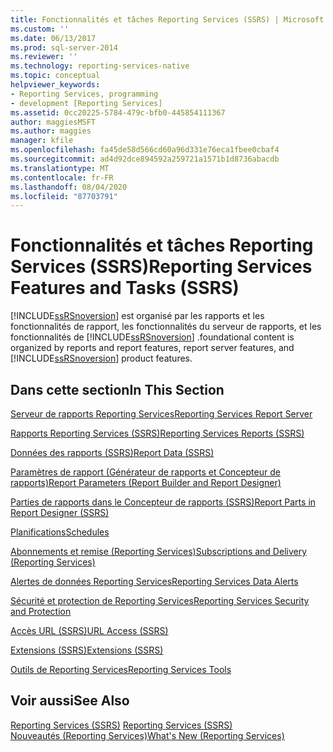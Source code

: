 ```yaml
---
title: Fonctionnalités et tâches Reporting Services (SSRS) | Microsoft Docs
ms.custom: ''
ms.date: 06/13/2017
ms.prod: sql-server-2014
ms.reviewer: ''
ms.technology: reporting-services-native
ms.topic: conceptual
helpviewer_keywords:
- Reporting Services, programming
- development [Reporting Services]
ms.assetid: 0cc20225-5784-479c-bfb0-445854111367
author: maggiesMSFT
ms.author: maggies
manager: kfile
ms.openlocfilehash: fa45de58d566cd60a96d331e76eca1fbee0cbaf4
ms.sourcegitcommit: ad4d92dce894592a259721a1571b1d8736abacdb
ms.translationtype: MT
ms.contentlocale: fr-FR
ms.lasthandoff: 08/04/2020
ms.locfileid: "87703791"
---
```

# <a name="reporting-services-features-and-tasks-ssrs"></a><span data-ttu-id="c2ce0-102">Fonctionnalités et tâches Reporting Services (SSRS)</span><span class="sxs-lookup"><span data-stu-id="c2ce0-102">Reporting Services Features and Tasks (SSRS)</span></span>
  [!INCLUDE[ssRSnoversion](../includes/ssrsnoversion-md.md)] <span data-ttu-id="c2ce0-103">est organisé par les rapports et les fonctionnalités de rapport, les fonctionnalités du serveur de rapports, et les fonctionnalités de [!INCLUDE[ssRSnoversion](../includes/ssrsnoversion-md.md)] .</span><span class="sxs-lookup"><span data-stu-id="c2ce0-103">foundational content is organized by reports and report features, report server features, and [!INCLUDE[ssRSnoversion](../includes/ssrsnoversion-md.md)] product features.</span></span>  
  
## <a name="in-this-section"></a><span data-ttu-id="c2ce0-104">Dans cette section</span><span class="sxs-lookup"><span data-stu-id="c2ce0-104">In This Section</span></span>  
 [<span data-ttu-id="c2ce0-105">Serveur de rapports Reporting Services</span><span class="sxs-lookup"><span data-stu-id="c2ce0-105">Reporting Services Report Server</span></span>](../../2014/reporting-services/reporting-services-report-server.md)  
  
 [<span data-ttu-id="c2ce0-106">Rapports Reporting Services &#40;SSRS&#41;</span><span class="sxs-lookup"><span data-stu-id="c2ce0-106">Reporting Services Reports &#40;SSRS&#41;</span></span>](reports/reporting-services-reports-ssrs.md)  
  
 [<span data-ttu-id="c2ce0-107">Données des rapports &#40;SSRS&#41;</span><span class="sxs-lookup"><span data-stu-id="c2ce0-107">Report Data &#40;SSRS&#41;</span></span>](report-data/report-data-ssrs.md)  
  
 [<span data-ttu-id="c2ce0-108">Paramètres de rapport &#40;Générateur de rapports et Concepteur de rapports&#41;</span><span class="sxs-lookup"><span data-stu-id="c2ce0-108">Report Parameters &#40;Report Builder and Report Designer&#41;</span></span>](report-design/report-parameters-report-builder-and-report-designer.md)  
  
 [<span data-ttu-id="c2ce0-109">Parties de rapports dans le Concepteur de rapports &#40;SSRS&#41;</span><span class="sxs-lookup"><span data-stu-id="c2ce0-109">Report Parts in Report Designer &#40;SSRS&#41;</span></span>](report-design/report-parts-in-report-designer-ssrs.md)  
  
 [<span data-ttu-id="c2ce0-110">Planifications</span><span class="sxs-lookup"><span data-stu-id="c2ce0-110">Schedules</span></span>](subscriptions/schedules.md)  
  
 [<span data-ttu-id="c2ce0-111">Abonnements et remise &#40;Reporting Services&#41;</span><span class="sxs-lookup"><span data-stu-id="c2ce0-111">Subscriptions and Delivery &#40;Reporting Services&#41;</span></span>](subscriptions/subscriptions-and-delivery-reporting-services.md)  
  
 [<span data-ttu-id="c2ce0-112">Alertes de données Reporting Services</span><span class="sxs-lookup"><span data-stu-id="c2ce0-112">Reporting Services Data Alerts</span></span>](../ssms/agent/alerts.md)  
  
 [<span data-ttu-id="c2ce0-113">Sécurité et protection de Reporting Services</span><span class="sxs-lookup"><span data-stu-id="c2ce0-113">Reporting Services Security and Protection</span></span>](security/reporting-services-security-and-protection.md)  
  
 [<span data-ttu-id="c2ce0-114">Accès URL &#40;SSRS&#41;</span><span class="sxs-lookup"><span data-stu-id="c2ce0-114">URL Access &#40;SSRS&#41;</span></span>](url-access-ssrs.md)  
  
 [<span data-ttu-id="c2ce0-115">Extensions &#40;SSRS&#41;</span><span class="sxs-lookup"><span data-stu-id="c2ce0-115">Extensions &#40;SSRS&#41;</span></span>](extensions-ssrs.md)  
  
 [<span data-ttu-id="c2ce0-116">Outils de Reporting Services</span><span class="sxs-lookup"><span data-stu-id="c2ce0-116">Reporting Services Tools</span></span>](tools/reporting-services-tools.md)  
  
## <a name="see-also"></a><span data-ttu-id="c2ce0-117">Voir aussi</span><span class="sxs-lookup"><span data-stu-id="c2ce0-117">See Also</span></span>  
 <span data-ttu-id="c2ce0-118">[Reporting Services &#40;SSRS&#41;](create-deploy-and-manage-mobile-and-paginated-reports.md) </span><span class="sxs-lookup"><span data-stu-id="c2ce0-118">[Reporting Services &#40;SSRS&#41;](create-deploy-and-manage-mobile-and-paginated-reports.md) </span></span>  
 [<span data-ttu-id="c2ce0-119">Nouveautés &#40;Reporting Services&#41;</span><span class="sxs-lookup"><span data-stu-id="c2ce0-119">What's New &#40;Reporting Services&#41;</span></span>](../../2014/reporting-services/what-s-new-reporting-services.md)  
  
  

